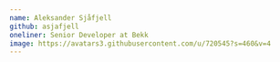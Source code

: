 ```yaml
---
name: Aleksander Sjåfjell
github: asjafjell
oneliner: Senior Developer at Bekk
image: https://avatars3.githubusercontent.com/u/720545?s=460&v=4
---
```

